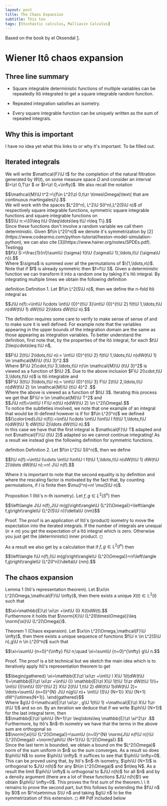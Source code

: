 ```yaml
---
layout: post
title: The Chaos Expansion
subtitle: This too
tags: [Stochastic calculus, Malliavin Calculus]
---
```


Based on the book by el Oksendal [1](https://www.codearmo.com/python-tutorial/heston-model-simulation-python).

# Wiener Itô chaos expansion

## Three line summary

-   Square integrable deterministic functions of multiple variables
    can be repeatedly Itô integrated to get a square integrable random
    function.

-   Repeated integration satisfies an isometry.

-   Every square integrable function can be uniquely written as the
    sum of repeated integrals.

## Why this is important

I have no idea yet what this links to or why it's important. To be
filled out.

## Iterated integrals

We will write $\mathcal{F}\U t$ for the completion of the natural
filtration generated by $W(t)$, on some measure space $\Omega$ and
consider an interval $I=\zl 0,T\zr $ or $I=\zl 0,+\infty)$. We also recall the
notation
<div>
 $$\mathcal{M}\U t^2:=\{f\in L^2(\zl 0,t\zr \times\Omega)\text{ that are continuous martingales}\}.$$
</div> 
We will work with the spaces $L^2(I^n), L^2\U S(I^n),L^2(S\U n)$ of
respectively square integrable functions, symmetric square integrable
functions and square integrable functions on
<div>
 $$S\U n:=\{0\leq t\U 0\leq\ldots\leq t\U n\leq T\}.$$
</div>  Since these functions
don't involve a random variable we call them deterministic. Given
$f\in L^2(I^n)$ we denote it's symmetrization by [2](https://www.codearmo.com/python-tutorial/heston-model-simulation-python), we can
also cite [3](https://www.hairer.org/notes/SPDEs.pdf). Testingg
<div>
 $$f\U S:=\frac{1}{n!}\sum\U {\sigma} f(t\U {\sigma\U 1},\ldots,t\U {\sigma\U n}).$$
</div> 
Where $\sigma$ is summed over all the permutations of $\{1,\ldots,n\}$.
Note that if $f$ is already symmetric then $f=f\U S$. Given a
deterministic function we can transform it into a random one by
taking it's Itô integral. By integrating multiple times we obtain the
following definition

 definition
Definition 1. Let $f\in L^2(S\U n)$, then we define the n-fold Itô
integral as
<div>
 $$J\U n(f):=\int\U I\cdots \int\U {0}^{t\U 3}\int\U {0}^{t\U 2} f(t\U 1,\ldots,t\U n)dW(t\U 1) dW(t\U 2)\ldots dW(t\U n).$$
</div> 


The definition requires some care to verify to make sense of sense of
and to make sure it is well defined. For example note that the variables
appearing in the upper bounds of the integration domain are the same as
those appearing as integration variables. To better understand the
definition, first note that, by the properties of the Itô integral, for
each $t\U 2\leq\cdots\leq t\U n$,
<div>
 $$F\U 2(t\U 2\ldots,t\U n):=    \int\U {0}^{t\U 2} f(t\U 1,\ldots,t\U n)dW(t\U 1) \in \mathcal{M}\U {t\U 3}^2.$$
</div> 
Where $F\U 2(\cdot,t\U 3,\ldots,t\U n)\in \mathcal{M}\U {t\U 3}^2$ is viewed as a
function of $t\U 2$. Due to the above inclusion
$F\U 2(\cdot,t\U 3,\ldots,t\U n)$ is Itô integrable and
<div>
 $$F\U 3(t\U 3\ldots,t\U n):=    \int\U {0}^{t\U 3} F\U 2(t\U 2,\ldots,t\U n)dW(t\U 2) \in \mathcal{M}\U {t\U 4}^2  .$$
</div> 
Where the above is viewed as a function of $t\U 3$. Iterating this process
we get that $F\U n \in \mathcal{M}\U T^2$ and
<div>
 $$J\U n(f)=\int\U I F\U n(t\U n)dW(t\U 2) \in L^2(\Omega).$$
</div>  To notice the
subtleties involved, we note that one example of an integral that would
be ill-defined however is if for $f\in L^2(I^n)$ we defined
<div>
 $${\color{red}J\U n(f)}:=\int\U I\cdots \int\U I\int\U I f(t\U 1,\ldots,t\U n)dW(t\U 1) dW(t\U 2)\ldots dW(t\U n).$$
</div> 
In this case we have that the first integral is $\mathcal{F}\U T$ adapted
and not $\mathcal{F}\U {t\U 2}$ adapted so we cannot continue integrating!
As a result we instead give the following definition for symmetric
functions.

 definition
Definition 2. Let $f\in L^2\U S(I^n)$, then we define
<div>
 $$I\U n(f):=\int\U I\cdots \int\U I\int\U I f(t\U 1,\ldots,t\U n)dW(t\U 1) dW(t\U 2)\ldots dW(t\U n):=n! J\U n(f).$$
</div> 


Where it is important to note that the second equality is by definition
and where the rescaling factor is motivated by the fact that, by
counting permutations, if $I$ is finite then $\mu(I^n)=n! \mu(S\U n)$.


Proposition 1 (Itô's n-th isometry). Let $f,g\in L^2(S^n)$ then
<div>
 $$\left\langle J\U n(f),J\U m(g)\right\rangle\U {L^2(\Omega)}=\left\langle f,g\right\rangle\U {L^2(S\U n)}\delta\U {nm}$$
</div> 



Proof. The proof is an application of Itô's (product) isometry to move
the expectation into the iterated integrals. If the number of integrals
are unequal ($n\neq m$) you get the expectation of a Itô integral which
is zero. Otherwise you just get the (deterministic) inner product. ◻


As a result we also get by a calculation that if $f,g\in L^2(I^n)$ then
<div>
 $$\left\langle I\U n(f),I\U m(g)\right\rangle\U {L^2(\Omega)}=n!\left\langle f,g\right\rangle\U {L^2(I^n)}\delta\U {nm}.$$
</div> 

## The chaos expansion


Lemma 1 (Itô's representation theorem). Let
$\xi\in L^2(\Omega,\mathcal{F}\U \infty)$, then there exists a unique
$X(t)\in \mathbb{L}^2(I)$ such that
<div>
 $$\xi=\mathbb{E}\zl \xi\zr +\int\U {I} X(t)dW(t).$$
</div>  Furthermore it holds that
$\norm{X}\U {L^2(I\times\Omega)}\leq \norm{\xi}\U {L^2(\Omega)}$.



Theorem 1 (Chaos expansion). Let
$\xi\in L^2(\Omega,\mathcal{F}\U \infty)$, then there exists a unique
sequence of functions $f\U n \in L^2(S\U n),g\U n \in L^2(I^n)$ such that
<div>
 $$\xi=\sum\U {n=0}^{\infty}  f\U n;\quad \xi=\sum\U {n=0}^{\infty} g\U n.$$
</div> 


Proof. The proof is a bit technical but we sketch the main idea which
is to iteratively apply Itô's representation theorem to get
<div>
 $$\begin{gathered}
            \xi=\mathbb{E}\zl \xi\zr +\int\U I X\U 1(t)dW(t\U 1)=\mathbb{E}\zl \xi\zr +\int\U {I} \mathbb{E}\zl X\U 1(t\U 1)\zr  dW(t\U 1)\\+ \int\U {I}\int\U {0}^{t\U 2} X\U 2(t\U 1,t\U 2) dW(t\U 1)dW(t\U 2)= \ldots=\sum\U {n=0}^{N}  J\U n(g\U n)+ \int\U {S\U {N+1}} X\U {N+1} dW^{\otimes(N+1)}.
        \end{gathered}$$
</div>  Where
$g\U 0=\mathcal{E}\zl \xi\zr , g\U 1(t\U 1) =\mathcal{E}\zl X\U 1\zr (t\U 1)$ and so on. By an
iteration we deduce that if we write $\phi\U {N+1}$ for the last integral
term, then <div>
 $$\mathbb{E}\zl \phi\U {N+1}\zr \leq\ldots\leq \mathbb{E}\zl \xi^2\zr .$$
</div> 
Furthermore, by Itô's $n$-th isometry we have that the terms in the
above sum are orthogonal so
<div>
 $$\norm{\xi}\U {L^2(\Omega)}=\sum\U {n=0}^{N} \norm{J\U n(f\U n)}\U {L^2(\Omega)} +\norm{\phi\U {N+1}}\U {L^2(\Omega)}.$$
</div> 
Since the last term is bounded, we obtain a bound on the $L^2(\Omega)$
norm of the sum uniform in $n$ so the sum converges. As a result so does
$\phi\U N$ to some $\phi\U \infty$. It suffices to see that $\phi\U \infty=0$.
This can be proved using that, by Itô's $n$-th isometry, $\phi\U {N+1}$ is
orthogonal to $J\U n(h)$ for any $h\in L^2(\Omega)$ and $n\leq N$. As a
result the limit $\phi\U \infty$ is orthogonal to $J\U n(h)$ for all $n$ and
by a density argument (there are a lot of these functions $J\U n(h)$!) we
obtain $\phi\U \infty=0$. This proves the first sum of the theorem.\
\
It remains to prove the second part, but this follows by extending the
$f\U n$ by $0$ on $I^n\setminus S\U n$ and taking $g\U n$ to be the
symmetrization of this extension. ◻
## Pdf included below
<object data="/assets/Malliavin_Oksendal_Chapter_1.pdf" width="100" height="100" type='application/pdf'></object>



